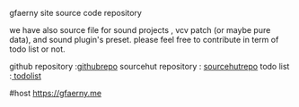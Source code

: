 gfaerny site source code repository

we have also source file for sound projects , vcv patch (or maybe pure data), and sound plugin's preset.
please feel free to contribute in term of todo list or not.

github repository :<a href="https://github.com/Gfaerny/gfaernysite">githubrepo</a>
sourcehut repository : <a href="https://git.sr.ht/~gfaerny/gfaernysite">sourcehutrepo</a>
todo list :<a href="https://todo.sr.ht/~gfaerny/gfaernysite-todo"> todolist</a>

#host
https://gfaerny.me
